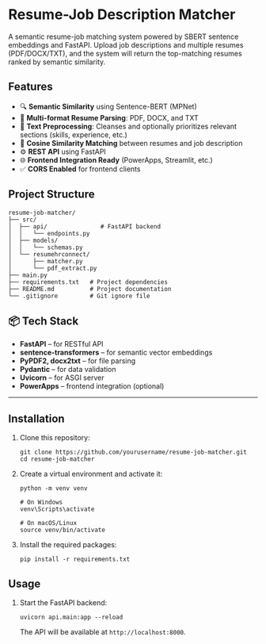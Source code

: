 # Resume-Job Description Matcher

A semantic resume-job matching system powered by SBERT sentence embeddings and FastAPI. Upload job descriptions and multiple resumes (PDF/DOCX/TXT), and the system will return the top-matching resumes ranked by semantic similarity.

## Features

- 🔍 **Semantic Similarity** using Sentence-BERT (MPNet)
- 📄 **Multi-format Resume Parsing**: PDF, DOCX, and TXT
- 🧹 **Text Preprocessing**: Cleanses and optionally prioritizes relevant sections (skills, experience, etc.)
- 🧠 **Cosine Similarity Matching** between resumes and job description
- ⚙️ **REST API** using FastAPI
- 🌐 **Frontend Integration Ready** (PowerApps, Streamlit, etc.)
- ✅ **CORS Enabled** for frontend clients

## Project Structure

```
resume-job-matcher/
├── src/
│  ├── api/               # FastAPI backend
│  │   └── endpoints.py
│  ├── models/
│  │   └── schemas.py 
│  └── resumehrconnect/
│      ├── matcher.py
│      └── pdf_extract.py
├── main.py
├── requirements.txt   # Project dependencies
├── README.md          # Project documentation
└── .gitignore         # Git ignore file
```
## 📦 Tech Stack

- **FastAPI** – for RESTful API
- **sentence-transformers** – for semantic vector embeddings
- **PyPDF2, docx2txt** – for file parsing
- **Pydantic** – for data validation
- **Uvicorn** – for ASGI server
- **PowerApps** – frontend integration (optional)

---
## Installation

1. Clone this repository:
   ```
   git clone https://github.com/yourusername/resume-job-matcher.git
   cd resume-job-matcher
   ```

2. Create a virtual environment and activate it:
   ```
   python -m venv venv
   
   # On Windows
   venv\Scripts\activate
   
   # On macOS/Linux
   source venv/bin/activate
   ```

3. Install the required packages:
   ```
   pip install -r requirements.txt
   ```

## Usage

1. Start the FastAPI backend:
   ```
   uvicorn api.main:app --reload
   ```
   The API will be available at `http://localhost:8000`.
